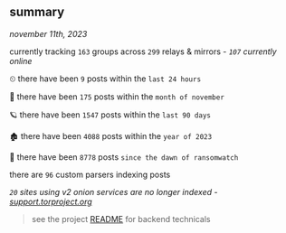 
## summary
_november 11th, 2023_

currently tracking `163` groups across `299` relays & mirrors - _`107` currently online_

⏲ there have been `9` posts within the `last 24 hours`

🦈 there have been `175` posts within the `month of november`

🪐 there have been `1547` posts within the `last 90 days`

🏚 there have been `4088` posts within the `year of 2023`

🦕 there have been `8778` posts `since the dawn of ransomwatch`

there are `96` custom parsers indexing posts

_`20` sites using v2 onion services are no longer indexed - [support.torproject.org](https://support.torproject.org/onionservices/v2-deprecation/)_

> see the project [README](https://github.com/joshhighet/ransomwatch#ransomwatch--) for backend technicals
